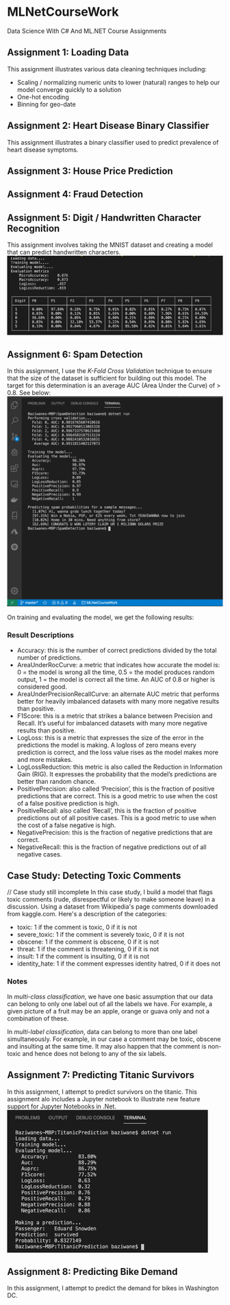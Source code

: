 # MLNetCourseWork
Data Science With C# And ML.NET Course Assignments

## Assignment 1: Loading Data
This assignment illustrates various data cleaning techniques including:
* Scaling / normalizing numeric units to lower (natural) ranges to help our model converge quickly to a solution
* One-hot encoding
* Binning for geo-date

## Assignment 2: Heart Disease Binary Classifier
This assignment illustrates a binary classifier used to predict prevalence of heart disease symptoms.

## Assignment 3: House Price Prediction

## Assignment 4: Fraud Detection

## Assignment 5: Digit / Handwritten Character Recognition
This assignment involves taking the MNIST dataset and creating a model that can predict handwritten characters.
![](digit_recognition_results.png)

## Assignment 6: Spam Detection
In this assignment, I use the *K-Fold Cross Validation* technique to ensure that the size of the dataset is sufficient for building out this model. The target for this determination is an average AUC (Area Under the Curve) of > 0.8. See below:
![](spam_detection_results.png)

On training and evaluating the model, we get the following results:

### Result Descriptions
* Accuracy: this is the number of correct predictions divided by the total number of predictions.
* AreaUnderRocCurve: a metric that indicates how accurate the model is: 0 = the model is wrong all the time, 0.5 = the model produces random output, 1 = the model is correct all the time. An AUC of 0.8 or higher is considered good.
* AreaUnderPrecisionRecallCurve: an alternate AUC metric that performs better for heavily imbalanced datasets with many more negative results than positive.
* F1Score: this is a metric that strikes a balance between Precision and Recall. It’s useful for imbalanced datasets with many more negative results than positive.
* LogLoss: this is a metric that expresses the size of the error in the predictions the model is making. A logloss of zero means every prediction is correct, and the loss value rises as the model makes more and more mistakes.
* LogLossReduction: this metric is also called the Reduction in Information Gain (RIG). It expresses the probability that the model’s predictions are better than random chance.
* PositivePrecision: also called ‘Precision’, this is the fraction of positive predictions that are correct. This is a good metric to use when the cost of a false positive prediction is high.
* PositiveRecall: also called ‘Recall’, this is the fraction of positive predictions out of all positive cases. This is a good metric to use when the cost of a false negative is high.
* NegativePrecision: this is the fraction of negative predictions that are correct.
* NegativeRecall: this is the fraction of negative predictions out of all negative cases.

## Case Study: Detecting Toxic Comments
// Case study still incomplete
In this case study, I build a model that flags toxic comments (rude, disrespectful or likely to make someone leave) in a discussion. Using a dataset from Wikipedia's page comments downloaded from kaggle.com. Here's a description of the categories:
* toxic: 1 if the comment is toxic, 0 if it is not
* severe_toxic: 1 if the comment is severely toxic, 0 if it is not
* obscene: 1 if the comment is obscene, 0 if it is not
* threat: 1 if the comment is threatening, 0 if it is not
* insult: 1 if the comment is insulting, 0 if it is not
* identity_hate: 1 if the comment expresses identity hatred, 0 if it does not

### Notes
In *multi-class classification*, we have one basic assumption that our data can belong to only one label out of all the labels we have. For example, a given picture of a fruit may be an apple, orange or guava only and not a combination of these.

In *multi-label classification*, data can belong to more than one label simultaneously. For example, in our case a comment may be toxic, obscene and insulting at the same time. It may also happen that the comment is non-toxic and hence does not belong to any of the six labels.

## Assignment 7: Predicting Titanic Survivors
In this assignment, I attempt to predict survivors on the titanic. This assignment alo includes a Jupyter notebook to illustrate new feature support for Jupyter Notebooks in .Net.
![](titanic_prediction_results.png)

## Assignment 8: Predicting Bike Demand
In this assignment, I attempt to predict the demand for bikes in Washington DC.

